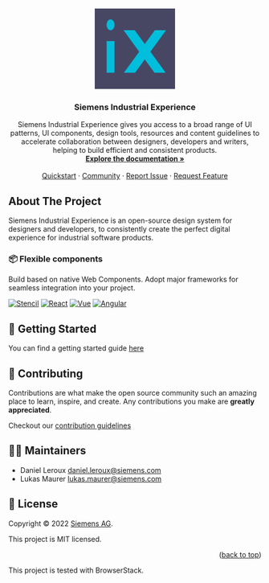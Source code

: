 <a name="readme-top"></a>

<!-- PROJECT LOGO -->
<br />
<div align="center">
  <a href="https://github.com/siemens/ix">
    <img src="logo.svg" alt="Logo" width="160" height="160">
  </a>

  <h3 align="center">Siemens Industrial Experience</h3>

  <p align="center">
    Siemens Industrial Experience gives you access to a broad range of UI patterns, UI components, design tools, resources and content guidelines to accelerate collaboration between designers, developers and writers, helping to build efficient and consistent products.
    <br />
    <a href="https://ix.siemens.io"><strong>Explore the documentation »</strong></a>
    <br />
    <br />
    <a href="https://ix.siemens.io/docs/installation/">Quickstart</a>
    ·
    <a href="https://community.siemens.com/c/ix/">Community</a>
    ·
    <a href="https://github.com/siemens/ix/issues/new/choose">Report Issue</a>
    ·
    <a href="https://github.com/siemens/ix/issues/new/choose">Request Feature</a>
  </p>
</div>

<!-- ABOUT THE PROJECT -->

## About The Project

Siemens Industrial Experience is an open-source design system for designers and developers, to consistently create the perfect digital experience for industrial software products.

### 📦 Flexible components

Build based on native Web Components.
Adopt major frameworks for seamless integration into your project.

[![Stencil][Stencil]][Stencil-url]
[![React][React.js]][React-url]
[![Vue][Vue.js]][Vue-url]
[![Angular][Angular.io]][Angular-url]

<!-- GETTING STARTED -->

## 🚀 Getting Started

You can find a getting started guide [here](https://ix.siemens.io/docs/installation/)

<!-- CONTRIBUTING -->

## 🤝 Contributing

Contributions are what make the open source community such an amazing place to learn, inspire, and create. Any contributions you make are **greatly appreciated**.

Checkout our [contribution guidelines](/CONTRIBUTING.md)

## 👨‍💻 Maintainers

- Daniel Leroux <daniel.leroux@siemens.com>
- Lukas Maurer <lukas.maurer@siemens.com>

## 📝 License

Copyright © 2022 [Siemens AG](https://www.siemens.com/).

This project is MIT licensed.

<p align="right">(<a href="#readme-top">back to top</a>)</p>

<!-- MARKDOWN LINKS & IMAGES -->
<!-- https://www.markdownguide.org/basic-syntax/#reference-style-links -->

[contributors-shield]: https://img.shields.io/github/contributors/siemens/ix.svg?style=for-the-badge
[contributors-url]: https://github.com/siemens/ix/graphs/contributors
[forks-shield]: https://img.shields.io/github/forks/siemens/ix.svg?style=for-the-badge
[forks-url]: https://github.com/siemens/ix/members
[stars-shield]: https://img.shields.io/github/stars/siemens/ix.svg?style=for-the-badge
[stars-url]: https://github.com/siemens/ix/stargazers
[issues-shield]: https://img.shields.io/github/issues/siemens/ix.svg?style=for-the-badge
[issues-url]: https://github.com/siemens/ix/issues
[license-shield]: https://img.shields.io/github/license/siemens/ix.svg?style=for-the-badge
[license-url]: https://github.com/siemens/ix/blob/main/LICENSE.txt
[product-screenshot]: packages/documentation/static/img/welcome.png
[Stencil]: https://img.shields.io/badge/stenciljs-000000?style=for-the-badge&logo=stenciljs&logoColor=white
[Stencil-url]: https://stenciljs.com/
[React.js]: https://img.shields.io/badge/React-20232A?style=for-the-badge&logo=react&logoColor=61DAFB
[React-url]: https://reactjs.org/
[Vue.js]: https://img.shields.io/badge/Vue.js-35495E?style=for-the-badge&logo=vuedotjs&logoColor=4FC08D
[Vue-url]: https://vuejs.org/
[Angular.io]: https://img.shields.io/badge/Angular-DD0031?style=for-the-badge&logo=angular&logoColor=white
[Angular-url]: https://angular.io/

This project is tested with BrowserStack.

